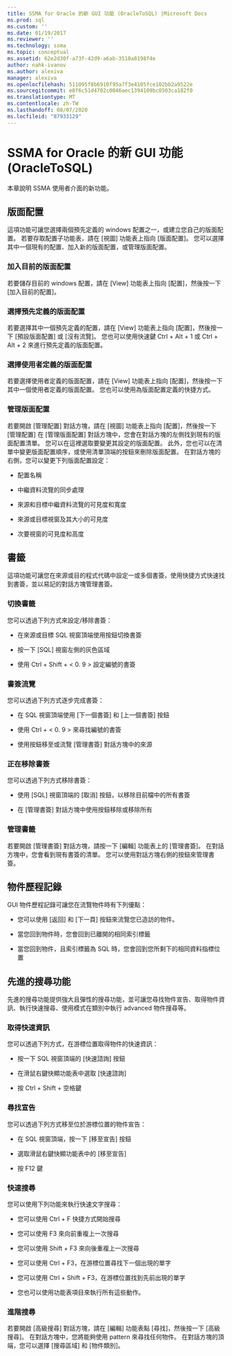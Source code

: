 ```yaml
---
title: SSMA for Oracle 的新 GUI 功能 (OracleToSQL) |Microsoft Docs
ms.prod: sql
ms.custom: ''
ms.date: 01/19/2017
ms.reviewer: ''
ms.technology: ssma
ms.topic: conceptual
ms.assetid: 62e2d30f-a73f-42d9-a6ab-3510a8198f4e
author: nahk-ivanov
ms.author: alexiva
manager: alexiva
ms.openlocfilehash: 511095f8b6910f95a7f3e4105fce102bb2a9522e
ms.sourcegitcommit: e8f6c51d4702c0046aec1394109bc0503ca182f0
ms.translationtype: MT
ms.contentlocale: zh-TW
ms.lasthandoff: 08/07/2020
ms.locfileid: "87933129"
---
```

# <a name="new-gui-features-in-ssma-for-oracle-oracletosql"></a>SSMA for Oracle 的新 GUI 功能 (OracleToSQL) 
本章說明 SSMA 使用者介面的新功能。  
  
## <a name="layouts"></a>版面配置  
這項功能可讓您選擇兩個預先定義的 windows 配置之一，或建立您自己的版面配置。 若要存取配置子功能表，請在 [視圖] 功能表上指向 [版面配置]。 您可以選擇其中一個現有的配置、加入新的版面配置，或管理版面配置。  
  
### <a name="add-current-layout"></a>加入目前的版面配置  
若要儲存目前的 windows 配置，請在 [View] 功能表上指向 [配置]，然後按一下 [加入目前的配置]。  
  
### <a name="choose-predefined-layout"></a>選擇預先定義的版面配置  
若要選擇其中一個預先定義的配置，請在 [View] 功能表上指向 [配置]，然後按一下 [預設版面配置] 或 [沒有流覽]。 您也可以使用快速鍵 Ctrl + Alt + 1 或 Ctrl + Alt + 2 來進行預先定義的版面配置。  
  
### <a name="choose-user-defined-layout"></a>選擇使用者定義的版面配置  
若要選擇使用者定義的版面配置，請在 [View] 功能表上指向 [配置]，然後按一下其中一個使用者定義的版面配置。 您也可以使用為版面配置定義的快捷方式。  
  
### <a name="manage-layouts"></a>管理版面配置  
若要開啟 [管理配置] 對話方塊，請在 [視圖] 功能表上指向 [配置]，然後按一下 [管理配置] 在 [管理版面配置] 對話方塊中，您會在對話方塊的左側找到現有的版面配置清單。 您可以在這裡選取要變更其設定的版面配置。 此外，您也可以在清單中變更版面配置順序，或使用清單頂端的按鈕來刪除版面配置。 在對話方塊的右側，您可以變更下列版面配置設定：  
  
-   配置名稱  
  
-   中繼資料流覽的同步處理  
  
-   來源和目標中繼資料流覽的可見度和寬度  
  
-   來源或目標視窗及其大小的可見度  
  
-   次要視窗的可見度和高度  
  
## <a name="bookmarks"></a>書籤  
這項功能可讓您在來源或目的程式代碼中設定一或多個書簽，使用快捷方式快速找到書簽，並以易記的對話方塊管理書簽。  
  
### <a name="toggle-bookmark"></a>切換書籤  
您可以透過下列方式來設定/移除書簽：  
  
-   在來源或目標 SQL 視窗頂端使用按鈕切換書簽  
  
-   按一下 [SQL] 視窗左側的灰色區域  
  
-   使用 Ctrl + Shift + &lt; 0. 9 &gt; 設定編號的書簽  
  
### <a name="bookmark-navigation"></a>書簽流覽  
您可以透過下列方式逐步完成書簽：  
  
-   在 SQL 視窗頂端使用 [下一個書簽] 和 [上一個書簽] 按鈕  
  
-   使用 Ctrl + &lt; 0. 9 &gt; 來尋找編號的書簽  
  
-   使用按鈕移至或流覽 [管理書簽] 對話方塊中的來源  
  
### <a name="removing-bookmark"></a>正在移除書簽  
您可以透過下列方式移除書簽：  
  
-   使用 [SQL] 視窗頂端的 [取消] 按鈕，以移除目前檔中的所有書簽  
  
-   在 [管理書簽] 對話方塊中使用按鈕移除或移除所有  
  
### <a name="manage-bookmarks"></a>管理書籤  
若要開啟 [管理書簽] 對話方塊，請按一下 [編輯] 功能表上的 [管理書簽]。 在對話方塊中，您會看到現有書簽的清單。 您可以使用對話方塊右側的按鈕來管理書簽。  
  
## <a name="object-history"></a>物件歷程記錄  
GUI 物件歷程記錄可讓您在流覽物件時有下列優點：  
  
-   您可以使用 [返回] 和 [下一頁] 按鈕來流覽您已造訪的物件。  
  
-   當您回到物件時，您會回到已離開的相同索引標籤  
  
-   當您回到物件，且索引標籤為 SQL 時，您會回到您所剩下的相同資料指標位置  
  
## <a name="advanced-search-capabilities"></a>先進的搜尋功能  
先進的搜尋功能提供強大且彈性的搜尋功能，並可讓您尋找物件宣告、取得物件資訊、執行快速搜尋、使用模式在類別中執行 advanced 物件搜尋等。  
  
### <a name="get-quick-information"></a>取得快速資訊  
您可以透過下列方式，在游標位置取得物件的快速資訊：  
  
-   按一下 SQL 視窗頂端的 [快速諮詢] 按鈕  
  
-   在滑鼠右鍵快顯功能表中選取 [快速諮詢]  
  
-   按 Ctrl + Shift + 空格鍵  
  
### <a name="find-declaration"></a>尋找宣告  
您可以透過下列方式移至位於游標位置的物件宣告：  
  
-   在 SQL 視窗頂端，按一下 [移至宣告] 按鈕  
  
-   選取滑鼠右鍵快顯功能表中的 [移至宣告]  
  
-   按 F12 鍵  
  
### <a name="quick-search"></a>快速搜尋  
您可以使用下列功能來執行快速文字搜尋：  
  
-   您可以使用 Ctrl + F 快捷方式開始搜尋  
  
-   您可以使用 F3 來向前重複上一次搜尋  
  
-   您可以使用 Shift + F3 來向後重複上一次搜尋  
  
-   您可以使用 Ctrl + F3，在游標位置尋找下一個出現的單字  
  
-   您可以使用 Ctrl + Shift + F3，在游標位置找到先前出現的單字  
  
-   您也可以使用功能表項目來執行所有這些動作。  
  
### <a name="advanced-search"></a>進階搜尋  
若要開啟 [高級搜尋] 對話方塊，請在 [編輯] 功能表點 [尋找]，然後按一下 [高級搜尋]。 在對話方塊中，您將能夠使用 pattern 來尋找任何物件。 在對話方塊的頂端，您可以選擇 [搜尋區域] 和 [物件類別]。  
  
